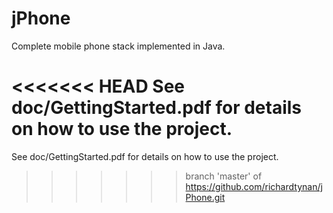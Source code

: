 jPhone
======

Complete mobile phone stack implemented in Java.

<<<<<<< HEAD
See doc/GettingStarted.pdf for details on how to use the project.
=======
See doc/GettingStarted.pdf for details on how to use the project.
>>>>>>> branch 'master' of https://github.com/richardtynan/jPhone.git
